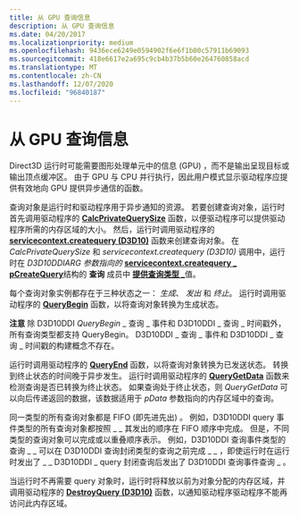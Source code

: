 ```yaml
---
title: 从 GPU 查询信息
description: 从 GPU 查询信息
ms.date: 04/20/2017
ms.localizationpriority: medium
ms.openlocfilehash: 9436ece6249e0594902f6e6f1b00c57911b69093
ms.sourcegitcommit: 418e6617e2a695c9cb4b37b5b60e264760858acd
ms.translationtype: MT
ms.contentlocale: zh-CN
ms.lasthandoff: 12/07/2020
ms.locfileid: "96840187"
---
```

# <a name="querying-for-information-from-the-gpu"></a>从 GPU 查询信息


Direct3D 运行时可能需要图形处理单元中的信息 (GPU) ，而不是输出呈现目标或输出顶点缓冲区。 由于 GPU 与 CPU 并行执行，因此用户模式显示驱动程序应提供有效地向 GPU 提供异步通信的函数。

查询对象是运行时和驱动程序用于异步通知的资源。 若要创建查询对象，运行时首先调用驱动程序的 [**CalcPrivateQuerySize**](/windows-hardware/drivers/ddi/d3d10umddi/nc-d3d10umddi-pfnd3d10ddi_calcprivatequerysize) 函数，以便驱动程序可以提供驱动程序所需的内存区域的大小。 然后，运行时调用驱动程序的 [**servicecontext.createquery (D3D10)**](/windows-hardware/drivers/ddi/d3d10umddi/nc-d3d10umddi-pfnd3d10ddi_createquery) 函数来创建查询对象。 在 *CalcPrivateQuerySize* 和 *servicecontext.createquery (D3D10)* 调用中，运行时在 *D3D10DDIARG 参数指向的* [**servicecontext.createquery \_ pCreateQuery**](/windows-hardware/drivers/ddi/d3d10umddi/ns-d3d10umddi-d3d10ddiarg_createquery)结构的 **查询** 成员中 [**提供查询类型 \_**](/windows-hardware/drivers/ddi/d3d10umddi/ne-d3d10umddi-d3d10ddi_query)值。

每个查询对象实例都存在于三种状态之一： *生成*、 *发出* 和 *终止*。 运行时调用驱动程序的 [**QueryBegin**](/windows-hardware/drivers/ddi/d3d10umddi/nc-d3d10umddi-pfnd3d10ddi_querybegin) 函数，以将查询对象转换为生成状态。

**注意**  除 D3D10DDI *QueryBegin* \_ 查询 \_ 事件和 D3D10DDI \_ 查询 \_ 时间戳外，所有查询类型都支持 QueryBegin。 D3D10DDI \_ 查询 \_ 事件和 D3D10DDI \_ 查询 \_ 时间戳的构建概念不存在。

 

运行时调用驱动程序的 [**QueryEnd**](/windows-hardware/drivers/ddi/d3d10umddi/nc-d3d10umddi-pfnd3d10ddi_queryend) 函数，以将查询对象转换为已发送状态。 转换到终止状态的时间晚于异步发生。 运行时调用驱动程序的 [**QueryGetData**](/windows-hardware/drivers/ddi/d3d10umddi/nc-d3d10umddi-pfnd3d10ddi_querygetdata) 函数来检测查询是否已转换为终止状态。 如果查询处于终止状态，则 *QueryGetData* 可以向后传递返回的数据，该数据适用于 *pData* 参数指向的内存区域中的查询。

同一类型的所有查询对象都是 FIFO (即先进先出) 。 例如，D3D10DDI query 事件类型的所有查询对象都按照 \_ \_ 其发出的顺序在 FIFO 顺序中完成。 但是，不同类型的查询对象可以完成或以重叠顺序表示。 例如，D3D10DDI 查询事件类型的查询 \_ \_ 可以在 D3D10DDI 查询封闭类型的查询之前完成 \_ \_ ，即使运行时在运行时发出了 \_ \_ D3D10DDI \_ query 封闭查询后发出了 D3D10DDI 查询事件查询 \_ 。

当运行时不再需要 query 对象时，运行时将释放以前为对象分配的内存区域，并调用驱动程序的 [**DestroyQuery (D3D10)**](/windows-hardware/drivers/ddi/d3d10umddi/nc-d3d10umddi-pfnd3d10ddi_destroyquery) 函数，以通知驱动程序驱动程序不能再访问此内存区域。

 

